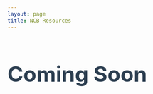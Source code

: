 ```yaml
---
layout: page
title: NCB Resources
---
```


<h1 style="font-size:48px; color:#2c3e50;">Coming Soon</h1>  
